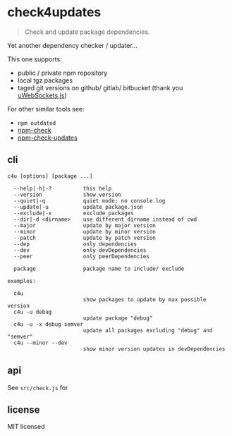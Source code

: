 # check4updates

> Check and update package dependencies.

Yet another dependency checker / updater...

This one supports:

- public / private npm repository
- local tgz packages
- taged git versions on github/ gitlab/ bitbucket (thank you [uWebSockets.js][])

For other similar tools see:

- `npm outdated`
- [npm-check][]
- [npm-check-updates][]

## cli

```
c4u [options] [package ...]

  --help|-h|-?          this help
  --version             show version
  --quiet|-q            quiet mode; no console.log
  --update|-u           update package.json
  --exclude|-x          exclude packages
  --dir|-d <dirname>    use different dirname instead of cwd
  --major               update by major version
  --minor               update by minor version
  --patch               update by patch version
  --dep                 only dependencies
  --dev                 only devDependencies
  --peer                only peerDependencies

  package               package name to include/ exclude

examples:

  c4u
                        show packages to update by max possible version
  c4u -u debug
                        update package "debug"
  c4u -u -x debug semver
                        update all packages excluding "debug" and "semver"
  c4u --minor --dev
                        show minor version updates in devDependencies
```

## api

See `src/check.js` for


## license

MIT licensed

[npm-check]: https://npmjs.com/package/npm-check
[npm-check-updates]: https://www.npmjs.com/package/npm-check-updates
[uWebSockets.js]: https://github.com/uNetworking/uWebSockets.js
